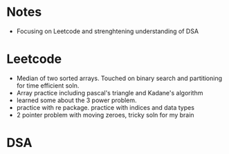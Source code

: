# Notes
- Focusing on Leetcode and strenghtening understanding of DSA

# Leetcode
- Median of two sorted arrays. Touched on binary search and partitioning for time efficient soln. 
- Array practice including pascal's triangle and Kadane's algorithm
- learned some about the 3 power problem. 
- practice with re package. practice with indices and data types
- 2 pointer problem with moving zeroes, tricky soln for my brain

# DSA
